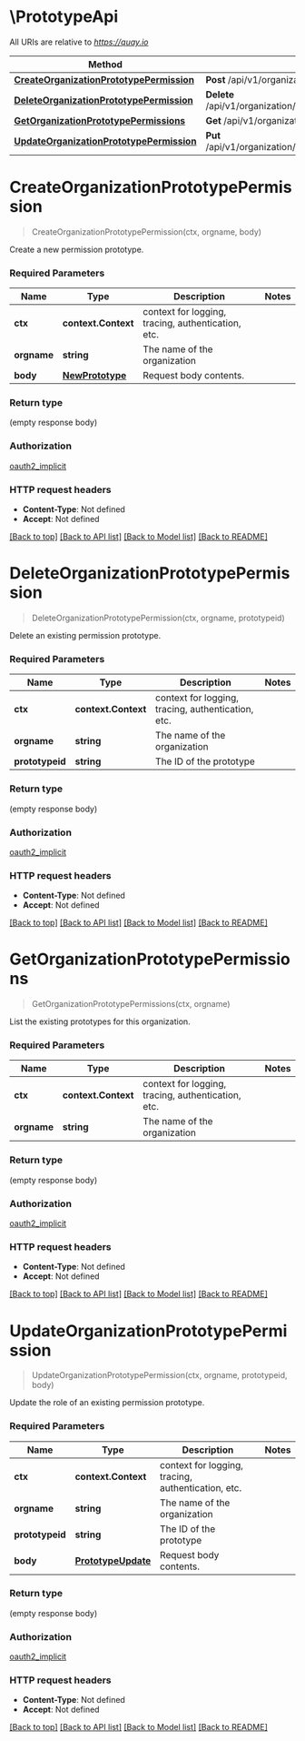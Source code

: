# \PrototypeApi

All URIs are relative to *https://quay.io*

Method | HTTP request | Description
------------- | ------------- | -------------
[**CreateOrganizationPrototypePermission**](PrototypeApi.md#CreateOrganizationPrototypePermission) | **Post** /api/v1/organization/{orgname}/prototypes | 
[**DeleteOrganizationPrototypePermission**](PrototypeApi.md#DeleteOrganizationPrototypePermission) | **Delete** /api/v1/organization/{orgname}/prototypes/{prototypeid} | 
[**GetOrganizationPrototypePermissions**](PrototypeApi.md#GetOrganizationPrototypePermissions) | **Get** /api/v1/organization/{orgname}/prototypes | 
[**UpdateOrganizationPrototypePermission**](PrototypeApi.md#UpdateOrganizationPrototypePermission) | **Put** /api/v1/organization/{orgname}/prototypes/{prototypeid} | 


# **CreateOrganizationPrototypePermission**
> CreateOrganizationPrototypePermission(ctx, orgname, body)


Create a new permission prototype.

### Required Parameters

Name | Type | Description  | Notes
------------- | ------------- | ------------- | -------------
 **ctx** | **context.Context** | context for logging, tracing, authentication, etc.
  **orgname** | **string**| The name of the organization | 
  **body** | [**NewPrototype**](NewPrototype.md)| Request body contents. | 

### Return type

 (empty response body)

### Authorization

[oauth2_implicit](../README.md#oauth2_implicit)

### HTTP request headers

 - **Content-Type**: Not defined
 - **Accept**: Not defined

[[Back to top]](#) [[Back to API list]](../README.md#documentation-for-api-endpoints) [[Back to Model list]](../README.md#documentation-for-models) [[Back to README]](../README.md)

# **DeleteOrganizationPrototypePermission**
> DeleteOrganizationPrototypePermission(ctx, orgname, prototypeid)


Delete an existing permission prototype.

### Required Parameters

Name | Type | Description  | Notes
------------- | ------------- | ------------- | -------------
 **ctx** | **context.Context** | context for logging, tracing, authentication, etc.
  **orgname** | **string**| The name of the organization | 
  **prototypeid** | **string**| The ID of the prototype | 

### Return type

 (empty response body)

### Authorization

[oauth2_implicit](../README.md#oauth2_implicit)

### HTTP request headers

 - **Content-Type**: Not defined
 - **Accept**: Not defined

[[Back to top]](#) [[Back to API list]](../README.md#documentation-for-api-endpoints) [[Back to Model list]](../README.md#documentation-for-models) [[Back to README]](../README.md)

# **GetOrganizationPrototypePermissions**
> GetOrganizationPrototypePermissions(ctx, orgname)


List the existing prototypes for this organization.

### Required Parameters

Name | Type | Description  | Notes
------------- | ------------- | ------------- | -------------
 **ctx** | **context.Context** | context for logging, tracing, authentication, etc.
  **orgname** | **string**| The name of the organization | 

### Return type

 (empty response body)

### Authorization

[oauth2_implicit](../README.md#oauth2_implicit)

### HTTP request headers

 - **Content-Type**: Not defined
 - **Accept**: Not defined

[[Back to top]](#) [[Back to API list]](../README.md#documentation-for-api-endpoints) [[Back to Model list]](../README.md#documentation-for-models) [[Back to README]](../README.md)

# **UpdateOrganizationPrototypePermission**
> UpdateOrganizationPrototypePermission(ctx, orgname, prototypeid, body)


Update the role of an existing permission prototype.

### Required Parameters

Name | Type | Description  | Notes
------------- | ------------- | ------------- | -------------
 **ctx** | **context.Context** | context for logging, tracing, authentication, etc.
  **orgname** | **string**| The name of the organization | 
  **prototypeid** | **string**| The ID of the prototype | 
  **body** | [**PrototypeUpdate**](PrototypeUpdate.md)| Request body contents. | 

### Return type

 (empty response body)

### Authorization

[oauth2_implicit](../README.md#oauth2_implicit)

### HTTP request headers

 - **Content-Type**: Not defined
 - **Accept**: Not defined

[[Back to top]](#) [[Back to API list]](../README.md#documentation-for-api-endpoints) [[Back to Model list]](../README.md#documentation-for-models) [[Back to README]](../README.md)

